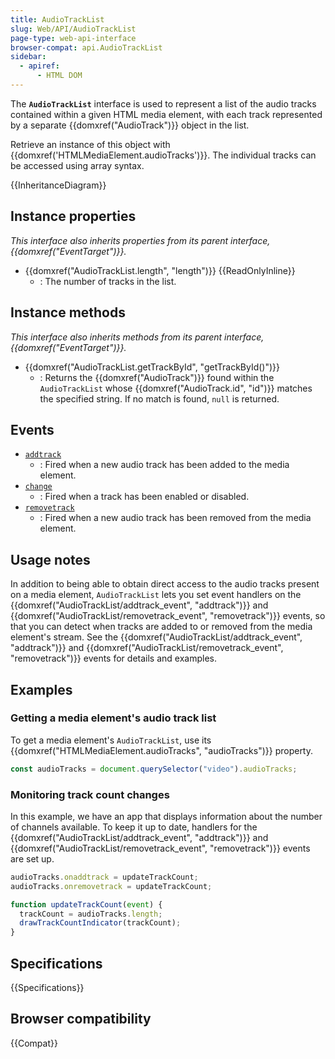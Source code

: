 ```yaml
---
title: AudioTrackList
slug: Web/API/AudioTrackList
page-type: web-api-interface
browser-compat: api.AudioTrackList
sidebar:
  - apiref:
      - HTML DOM
---
```


The **`AudioTrackList`** interface is used to represent a list of the audio tracks contained within a given HTML media element, with each track represented by a separate {{domxref("AudioTrack")}} object in the list.

Retrieve an instance of this object with {{domxref('HTMLMediaElement.audioTracks')}}. The individual tracks can be accessed using array syntax.

{{InheritanceDiagram}}

## Instance properties

_This interface also inherits properties from its parent interface, {{domxref("EventTarget")}}._

- {{domxref("AudioTrackList.length", "length")}} {{ReadOnlyInline}}
  - : The number of tracks in the list.

## Instance methods

_This interface also inherits methods from its parent interface, {{domxref("EventTarget")}}._

- {{domxref("AudioTrackList.getTrackById", "getTrackById()")}}
  - : Returns the {{domxref("AudioTrack")}} found within the `AudioTrackList` whose {{domxref("AudioTrack.id", "id")}} matches the specified string. If no match is found, `null` is returned.

## Events

- [`addtrack`](/en-US/docs/Web/API/AudioTrackList/addtrack_event)
  - : Fired when a new audio track has been added to the media element.
- [`change`](/en-US/docs/Web/API/AudioTrackList/change_event)
  - : Fired when a track has been enabled or disabled.
- [`removetrack`](/en-US/docs/Web/API/AudioTrackList/removetrack_event)
  - : Fired when a new audio track has been removed from the media element.

## Usage notes

In addition to being able to obtain direct access to the audio tracks present on a media element, `AudioTrackList` lets you set event handlers on the {{domxref("AudioTrackList/addtrack_event", "addtrack")}} and {{domxref("AudioTrackList/removetrack_event", "removetrack")}} events, so that you can detect when tracks are added to or removed from the media element's stream. See the {{domxref("AudioTrackList/addtrack_event", "addtrack")}} and {{domxref("AudioTrackList/removetrack_event", "removetrack")}} events for details and examples.

## Examples

### Getting a media element's audio track list

To get a media element's `AudioTrackList`, use its {{domxref("HTMLMediaElement.audioTracks", "audioTracks")}} property.

```js
const audioTracks = document.querySelector("video").audioTracks;
```

### Monitoring track count changes

In this example, we have an app that displays information about the number of channels available. To keep it up to date, handlers for the {{domxref("AudioTrackList/addtrack_event", "addtrack")}} and {{domxref("AudioTrackList/removetrack_event", "removetrack")}} events are set up.

```js
audioTracks.onaddtrack = updateTrackCount;
audioTracks.onremovetrack = updateTrackCount;

function updateTrackCount(event) {
  trackCount = audioTracks.length;
  drawTrackCountIndicator(trackCount);
}
```

## Specifications

{{Specifications}}

## Browser compatibility

{{Compat}}
